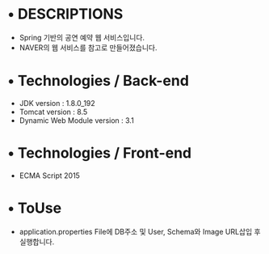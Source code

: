 • DESCRIPTIONS
======================
* Spring 기반의 공연 예약 웹 서비스입니다.
* NAVER의 웹 서비스를 참고로 만들어졌습니다.

• Technologies / Back-end
======================
* JDK version : 1.8.0_192
* Tomcat version : 8.5
* Dynamic Web Module version : 3.1


• Technologies / Front-end
======================
* ECMA Script 2015


• ToUse
======================
* application.properties File에 DB주소 및 User, Schema와 Image URL삽입 후 실행합니다.





